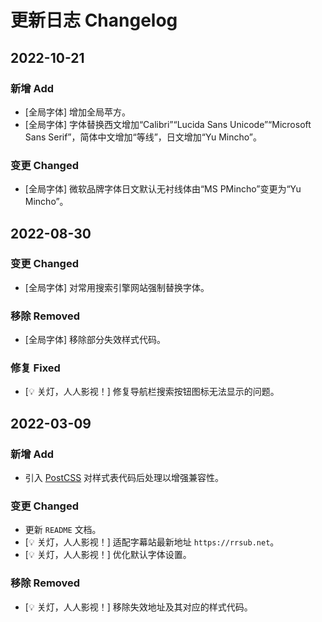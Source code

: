 # 更新日志 Changelog

## 2022-10-21

### 新增 Add

- [全局字体] 增加全局苹方。
- [全局字体] 字体替换西文增加“Calibri”“Lucida Sans Unicode”“Microsoft Sans Serif”，简体中文增加“等线”，日文增加“Yu Mincho”。

### 变更 Changed

- [全局字体] 微软品牌字体日文默认无衬线体由“MS PMincho”变更为“Yu Mincho”。

## 2022-08-30

### 变更 Changed

- [全局字体] 对常用搜索引擎网站强制替换字体。

### 移除 Removed

- [全局字体] 移除部分失效样式代码。

### 修复 Fixed

- [💡 关灯，人人影视！] 修复导航栏搜索按钮图标无法显示的问题。

## 2022-03-09

### 新增 Add

- 引入 [PostCSS](https://github.com/postcss/postcss) 对样式表代码后处理以增强兼容性。

### 变更 Changed

- 更新 `README` 文档。
- [💡 关灯，人人影视！] 适配字幕站最新地址 `https://rrsub.net`。
- [💡 关灯，人人影视！] 优化默认字体设置。

### 移除 Removed

- [💡 关灯，人人影视！] 移除失效地址及其对应的样式代码。
